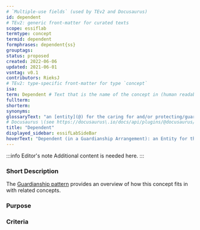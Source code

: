 ```yaml
---
# `Multiple-use fields` (used by TEv2 and Docusaurus)
id: dependent
# TEv2: generic front-matter for curated texts
scope: essiflab
termtype: concept
termid: dependent
formphrases: dependent{ss}
grouptags:
status: proposed
created: 2022-06-06
updated: 2021-06-01
vsntag: v0.1
contributors: RieksJ
# TEv2: type-specific front-matter for type `concept`
isa:
term: Dependent # Text that is the name of the concept in (human readable) texts.
fullterm:
shorterm:
synonyms:
glossaryText: "an [entity](@) for the caring for and/or protecting/guarding/defending of which a [guardianship arrangement](@) has been established."
# Docusaurus \(see https://docusaurus\.io/docs/api/plugins/@docusaurus/plugin-content-docs#markdown-front-matter\):
title: "Dependent"
displayed_sidebar: essifLabSideBar
hoverText: "Dependent (in a Guardianship Arrangement): an Entity for the caring for and/or protecting/guarding/defending of which a Guardianship Arrangement has been established."
---
```


:::info Editor's note
Additional content is needed here.
:::

### Short Description

The [Guardianship pattern](pattern-guardianship@) provides an overview of how this concept fits in with related concepts.

### Purpose

### Criteria
